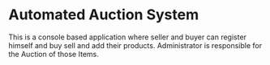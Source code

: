 # Automated Auction System

This is a console based application where seller and buyer can register himself and buy sell and add their products.
Administrator is responsible for the Auction of those Items.

